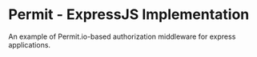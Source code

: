 # Permit - ExpressJS Implementation
An example of Permit.io-based authorization middleware for express applications.